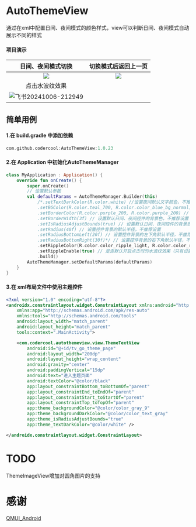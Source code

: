 # AutoThemeView
通过在xml中配置日间、夜间模式的颜色样式，view可以判断日间、夜间模式自动展示不同的样式

#### 项目演示
|日间、夜间模式切换|切换模式后返回上一页|
|:---:|:---:|
|![](https://github.com/user-attachments/assets/85ef77d0-41b1-4734-a7c0-b8d3052f22c0)|![](https://github.com/user-attachments/assets/76d61f32-d26f-40c9-9bec-6da38e039589)|
|点击水波纹效果||
|![飞书20241006-212949](https://github.com/user-attachments/assets/5b7df1c6-b189-4fa7-949e-b4a82155204e)||

## 简单用例
#### 1.在 build.gradle 中添加依赖
```gradle
com.github.codercool:AutoThemeView:1.0.23
```
#### 2.在 Application 中初始化AutoThemeManager
```kotlin
class MyApplication : Application() {
    override fun onCreate() {
        super.onCreate()
        // 设置默认参数
        val defaultParams = AutoThemeManager.Builder(this)
            /*.setTextDarkColor(R.color.white) //设置夜间默认文字颜色，不推荐设置
            .setBGColor(R.color.teal_700, R.color.color_blue_bg_normal) // 设置默认日间、夜间控件的背景色，不推荐设置
            .setBorderColor(R.color.purple_200, R.color.purple_200) // 设置默认日间、夜间控件的背景色，不推荐设置
            .setBorderWidth(3f) // 设置默认日间、夜间控件的背景色，不推荐设置
            .setIsRadiusAdjustBounds(true) // 设置默认日间、夜间控件的背景色，不推荐设置
            .setRadius(40f) // 设置控件背景的默认半径，不推荐设置
            .setRadiusBottomLeft(20f) // 设置控件背景的左下角默认半径，不推荐设置
            .setRadiusBottomRight(30f)*/ // 设置控件背景的右下角默认半径，不推荐设置
            .setRippleColor(R.color.color_ripple_light, R.color.color_ripple_dark) // 设置点击控件时的日间、夜间默认水波纹颜色，推荐设置
            .setRippleEnable(true) // 是否默认开启点击时的水波纹效果（只有设置点击监听事件的控件才有水波纹效果），推荐设置
            .build()
        AutoThemeManager.setDefaultParams(defaultParams)
    }
}
```
#### 3.在 xml布局文件中使用主题控件
```xml
<?xml version="1.0" encoding="utf-8"?>
<androidx.constraintlayout.widget.ConstraintLayout xmlns:android="http://schemas.android.com/apk/res/android"
    xmlns:app="http://schemas.android.com/apk/res-auto"
    xmlns:tools="http://schemas.android.com/tools"
    android:layout_width="match_parent"
    android:layout_height="match_parent"
    tools:context=".MainActivity">

    <com.codercool.autothemeview.view.ThemeTextView
        android:id="@+id/tv_go_theme_page"
        android:layout_width="200dp"
        android:layout_height="wrap_content"
        android:gravity="center"
        android:paddingVertical="15dp"
        android:text="进入主题页面"
        android:textColor="@color/black"
        app:layout_constraintBottom_toBottomOf="parent"
        app:layout_constraintEnd_toEndOf="parent"
        app:layout_constraintStart_toStartOf="parent"
        app:layout_constraintTop_toTopOf="parent"
        app:theme_backgroundColor="@color/color_gray_9"
        app:theme_backgroundDarkColor="@color/color_text_gray"
        app:theme_isRadiusAdjustBounds="true"
        app:theme_textDarkColor="@color/white" />

</androidx.constraintlayout.widget.ConstraintLayout>
```

# TODO
ThemeImageView增加对圆角图片的支持
# 感谢
[QMUI_Android](https://github.com/Tencent/QMUI_Android)
